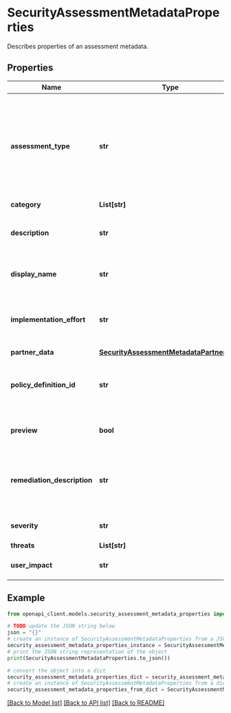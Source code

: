 # SecurityAssessmentMetadataProperties

Describes properties of an assessment metadata.

## Properties

Name | Type | Description | Notes
------------ | ------------- | ------------- | -------------
**assessment_type** | **str** | BuiltIn if the assessment based on built-in Azure Policy definition, Custom if the assessment based on custom Azure Policy definition | 
**category** | **List[str]** |  | [optional] 
**description** | **str** | Human readable description of the assessment | [optional] 
**display_name** | **str** | User friendly display name of the assessment | 
**implementation_effort** | **str** | The implementation effort required to remediate this assessment | [optional] 
**partner_data** | [**SecurityAssessmentMetadataPartnerData**](SecurityAssessmentMetadataPartnerData.md) |  | [optional] 
**policy_definition_id** | **str** | Azure resource ID of the policy definition that turns this assessment calculation on | [optional] [readonly] 
**preview** | **bool** | True if this assessment is in preview release status | [optional] 
**remediation_description** | **str** | Human readable description of what you should do to mitigate this security issue | [optional] 
**severity** | **str** | The severity level of the assessment | 
**threats** | **List[str]** |  | [optional] 
**user_impact** | **str** | The user impact of the assessment | [optional] 

## Example

```python
from openapi_client.models.security_assessment_metadata_properties import SecurityAssessmentMetadataProperties

# TODO update the JSON string below
json = "{}"
# create an instance of SecurityAssessmentMetadataProperties from a JSON string
security_assessment_metadata_properties_instance = SecurityAssessmentMetadataProperties.from_json(json)
# print the JSON string representation of the object
print(SecurityAssessmentMetadataProperties.to_json())

# convert the object into a dict
security_assessment_metadata_properties_dict = security_assessment_metadata_properties_instance.to_dict()
# create an instance of SecurityAssessmentMetadataProperties from a dict
security_assessment_metadata_properties_from_dict = SecurityAssessmentMetadataProperties.from_dict(security_assessment_metadata_properties_dict)
```
[[Back to Model list]](../README.md#documentation-for-models) [[Back to API list]](../README.md#documentation-for-api-endpoints) [[Back to README]](../README.md)


